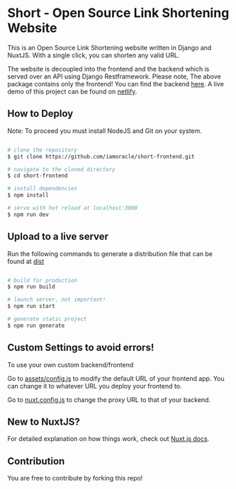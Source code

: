 # Short - Open Source Link Shortening Website

This is an Open Source Link Shortening website written in Django and NuxtJS. With a single click, you can shorten any valid URL.

The website is decoupled into the frontend and the backend which is served over an API using Django Restframework. Please note, The above package contains only the frontend! You can find the backend [here](https://github.com/iamoracle/short). A live demo of this project can be found on [netlify](https://angry-noyce-464939.netlify.app/).


## How to Deploy

Note: To proceed you must install NodeJS and Git on your system.

```bash

# clone the repository
$ git clone https://github.com/iamoracle/short-frontend.git

# navigate to the cloned directory
$ cd short-frontend

# install dependencies
$ npm install

# serve with hot reload at localhost:3000
$ npm run dev


```

## Upload to a live server

Run the following commands to generate a distribution file that can be found at [dist](dist)

```bash

# build for production
$ npm run build

# launch server, not important!
$ npm run start

# generate static project
$ npm run generate
```

## Custom Settings to avoid errors!

To use your own custom backend/frontend

Go to [assets/config.js](assets/config.js) to modify the default URL of your frontend app. You can change it to whatever URL you deploy your frontend to.

Go to [nuxt.config.js](nuxt.config.js) to change the proxy URL to that of your backend.


## New to NuxtJS?

For detailed explanation on how things work, check out [Nuxt.js docs](https://nuxtjs.org).

## Contribution

You are free to contribute by forking this repo!
